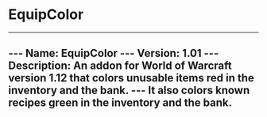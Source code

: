 # EquipColor

------------------------------------------------------------------------------------------------------------------------
--- Name:        EquipColor
--- Version:     1.01
--- Description: An addon for World of Warcraft version 1.12 that colors unusable items red in the inventory and the bank.
---              It also colors known recipes green in the inventory and the bank.
------------------------------------------------------------------------------------------------------------------------
